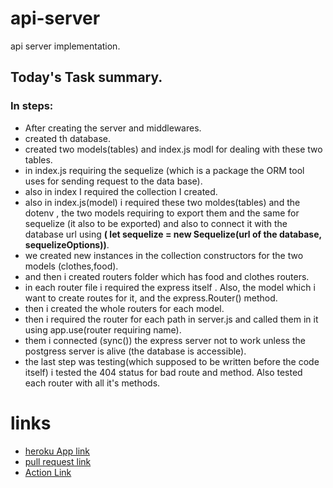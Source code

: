 # api-server
api server implementation.
## Today's Task summary.
### In steps:
* After creating the server and middlewares.
* created th database.
* created  two models(tables) and index.js modl for dealing with these two tables.
* in index.js requiring the sequelize (which is a package the ORM tool uses for sending request to the data base).
*  also in index I required the collection I created.
* also in index.js(model) i required these two moldes(tables) and the dotenv , the two models requiring to export them and the same for sequelize (it also to be exported) and also to connect it with the database url using **(  let sequelize = new Sequelize(url of the database, sequelizeOptions))**.
* we created new instances in the collection constructors for the two models (clothes,food).
* and then i created routers folder which has food and clothes routers.
* in each router file i required the express itself . Also, the model which i want to create routes for it, and the express.Router() method.
* then i created the whole routers for each model.
* then i required the router for each path in server.js and called them in it using app.use(router requiring name).
* them i connected (sync()) the express server not to work unless the postgress server is alive (the database is accessible).
* the last step was testing(which supposed to be written before the code itself) i tested the 404 status for bad route and method.
 Also tested each router with all it's methods.
 
 
 # links
 * [heroku App link](https://class04-app-prod.herokuapp.com)
 * [pull request link](https://github.com/ibrahimalaqoul/api-server/pull/1)
 * [Action Link](https://github.com/ibrahimalaqoul/api-server/actions)

